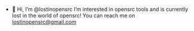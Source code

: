 - 👋 Hi, I’m @lostinopensrc I’m interested in opensrc tools and is currently lost in the world of opensrc! 
     You can reach me on lostinopensrc@gmail.com

<!---
lostinopensrc/lostinopensrc is a ✨ special ✨ repository because its `README.md` (this file) appears on your GitHub profile.
You can click the Preview link to take a look at your changes.
--->
